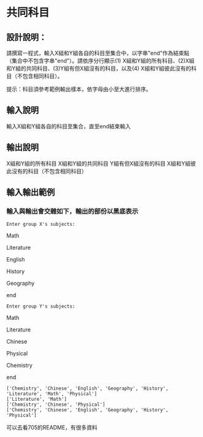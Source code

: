 # 共同科目

## 設計說明：
請撰寫一程式，輸入X組和Y組各自的科目至集合中，以字串"end"作為結束點（集合中不包含字串"end"）。請依序分行顯示(1) X組和Y組的所有科目、(2)X組和Y組的共同科目、(3)Y組有但X組沒有的科目，以及(4) X組和Y組彼此沒有的科目（不包含相同科目）。

提示：科目須參考範例輸出樣本，依字母由小至大進行排序。

## 輸入說明

輸入X組和Y組各自的科目至集合，直至end結束輸入

## 輸出說明

X組和Y組的所有科目
X組和Y組的共同科目
Y組有但X組沒有的科目
X組和Y組彼此沒有的科目（不包含相同科目）

## 輸入輸出範例

### 輸入與輸出會交雜如下，輸出的部份以黑底表示

```
Enter group X's subjects:
```
Math

Literature

English

History

Geography

end


```
Enter group Y's subjects:
```
Math

Literature

Chinese

Physical

Chemistry

end
```
['Chemistry', 'Chinese', 'English', 'Geography', 'History', 'Literature', 'Math', 'Physical']
['Literature', 'Math']
['Chemistry', 'Chinese', 'Physical']
['Chemistry', 'Chinese', 'English', 'Geography', 'History', 'Physical']
```

可以去看705的README，有很多資料